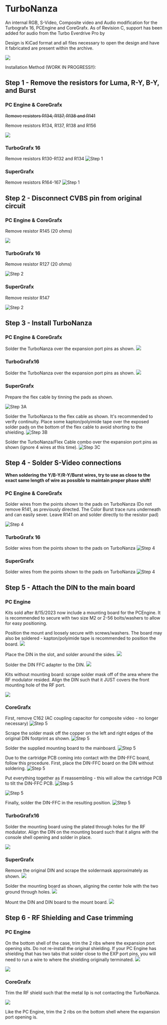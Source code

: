 # TurboNanza
An internal RGB, S-Video, Composite video and Audio modification for the Turbografx 16, PCEngine and CoreGrafx. As of Revision C, support has been added for audio from the Turbo Everdrive Pro by 

Design is KiCad format and all files necessary to open the design and have it fabricated are present within the archive.

![](/images/Board%20Render.jpg?raw=true "")

Installation Method (WORK IN PROGRESS!!):

## Step 1 - Remove the resistors for Luma, R-Y, B-Y, and Burst
### PC Engine & CoreGrafx
~~Remove resistors R134, R137, R138 and R141~~

Remove resistors R134, R137, R138 and R156 

![](/images/RevC_PCE_Step_1.jpg?raw=true "")

### TurboGrafx 16
Remove resistors R130-R132 and R134
![Step 1](/images/Assembly%20Step%201A.jpg?raw=true "Step 1")

### SuperGrafx
Remove resistors R164-167
![Step 1](/images/RevC_SG_Step_1_Resistors.jpg?raw=true "Step 1")


## Step 2 - Disconnect CVBS pin from original circuit
### PC Engine & CoreGrafx
Remove resistor R145 (20 ohms)

![](/images/RevC%20-%20PCE%20Step%202%20-%20CV%20Resistor.png?raw=true "")

### TurboGrafx 16
Remove resistor R127 (20 ohms)

![Step 2](/images/Assembly%20Step%202.jpg?raw=true "Step 2")

### SuperGrafx
Remove resistor R147 

![Step 2](/images/RevC_SG_Step_2_CV_Resistor.jpg?raw=true "Step 2")

## Step 3 - Install TurboNanza
### PC Engine & CoreGrafx
Solder the TurboNanza over the expansion port pins as shown.
![](/images/RevC%20-%20PCE%20Step%203%20-%20Board.jpg?raw=true "")

### TurboGrafx16
Solder the TurboNanza over the expansion port pins as shown.
![](/images/RevC%20-%20TG%20Step%203%20-%20Board.jpg?raw=true "")

### SuperGrafx
Prepare the flex cable by tinning the pads as shown.

![Step 3A](/images/RevC_SG_Step_3A.jpg?raw=true "Step 3A")

Solder the TurboNanza to the flex cable as shown. It's recommended to verify continuity. Place some kapton/polyimide tape over the exposed solder pads on the bottom of the flex cable to avoid shorting to the shielding.
![Step 3B](/images/RevC_SG_Step_3B.jpg?raw=true "Step 3B")

Solder the TurboNanza/Flex Cable combo over the expansion port pins as shown (ignore 4 wires at this time).
![Step 3C](/images/RevC_SG_Step_3C.jpg?raw=true "Step 3C")

## Step 4 - Solder S-Video connections

**When soldering the Y/B-Y/R-Y/Burst wires, try to use as close to the exact same length of wire as possible to maintain proper phase shift!**

### PC Engine & CoreGrafx
Solder wires from the points shown to the pads on TurboNanza
(Do not remove R141, as previously directed. The Color Burst trace runs underneath and can easily sever. Leave R141 on and solder directly to the resistor pad)

![Step 4](/images/RevC%20-%20PCE%20Step%204%20-%20SV%20Solder%20Points.png?raw=true "")

### TurboGrafx 16
Solder wires from the points shown to the pads on TurboNanza
![Step 4](/images/Assembly%20Step%203.jpg?raw=true "Step 3")

### SuperGrafx
Solder wires from the points shown to the pads on TurboNanza
![Step 4](/images/RevC_SG_Step_4.jpg?raw=true "Step 4")

## Step 5 - Attach the DIN to the main board
### PC Engine
Kits sold after 8/15/2023 now include a mounting board for the PCEngine. It is recommended to secure with two size M2 or 2-56 bolts/washers to allow for easy positioning.

Position the mount and loosely secure with screws/washers. The board may also be soldered - kapton/polyimide tape is recommended to position the board.
![](/images/PCE_Step5A.jpg?raw=true "")

Place the DIN in the slot, and solder around the sides.
![](/images/PCE_Step5B.jpg?raw=true "")

Solder the DIN FFC adapter to the DIN.
![](/images/PCE_Step5C.jpg?raw=true "")


Kits without mounting board: scrape solder mask off of the area where the RF modulator resided. Align the DIN such that it JUST covers the front mounting hole of the RF port.

![](/images/Rev%20C%20-%20PCE%20Step%205%20-%20DIN.png?raw=true "")

### CoreGrafx
First, remove C162 (AC coupling capacitor for composite video - no longer necessary)
![Step 5](/images/RevC_CG_Step5A.jpg?raw=true "Step 5")

Scrape the solder mask off the copper on the left and right edges of the original DIN footprint as shown.
![Step 5](/images/RevC_CG_Step5B.jpg?raw=true "Step 5")

Solder the supplied mounting board to the mainboard.
![Step 5](/images/RevC_CG_Step5C.jpg?raw=true "Step 5")

Due to the cartridge PCB coming into contact with the DIN-FFC board, follow this procedure. First, place the DIN-FFC board on the DIN without soldering.
![Step 5](/images/RevC_CG_Step5D.jpg?raw=true "Step 5")

Put everything together as if reassembling - this will allow the cartridge PCB to tilt the DIN-FFC PCB.
![Step 5](/images/RevC_CG_Step5E.jpg?raw=true "Step 5")

![Step 5](/images/RevC_CG_Step5F.jpg?raw=true "Step 5")

Finally, solder the DIN-FFC in the resulting position.
![Step 5](/images/RevC_CG_Step5G.jpg?raw=true "Step 5")


### TurboGrafx16
Solder the mounting board using the plated through holes for the RF modulator. Align the DIN on the mounting board such that it aligns with the console shell opening and solder in place.

![](/images/RevC_TG_Step5_DIN.jpg?raw=true "")

### SuperGrafx
Remove the original DIN and scrape the soldermask approximately as shown.
![](/images/RevC_SG_Step5A.jpg?raw=true "")

Solder the mounting board as shown, aligning the center hole with the two ground through holes.
![](/images/RevC_SG_Step5B.jpg?raw=true "")

Mount the DIN and DIN board to the mount board.
![](/images/RevC_SG_Step5C.jpg?raw=true "")


## Step 6 - RF Shielding and Case trimming
### PC Engine
On the bottom shell of the case, trim the 2 ribs where the expansion port opening sits. Do not re-install the original shielding. If your PC Engine has shielding that has two tabs that solder close to the EXP port pins, you will need to run a wire to where the shielding originally terminated.
![](/images/PCE_CG_Step6X.jpg?raw=true "")

![](/images/PCE_CG_Step6X2.jpg?raw=true "")


### CoreGrafx
Trim the RF shield such that the metal lip is not contacting the TurboNanza.

![](/images/RevC_CG_Step6_RFShield.png?raw=true "")

Like the PC Engine, trim the 2 ribs on the bottom shell where the expansion port opening is.


